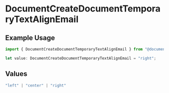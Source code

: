 # DocumentCreateDocumentTemporaryTextAlignEmail

## Example Usage

```typescript
import { DocumentCreateDocumentTemporaryTextAlignEmail } from "@documenso/sdk-typescript/models/operations";

let value: DocumentCreateDocumentTemporaryTextAlignEmail = "right";
```

## Values

```typescript
"left" | "center" | "right"
```